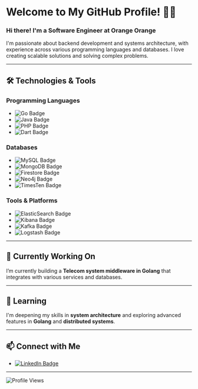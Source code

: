 # Welcome to My GitHub Profile! 👨‍💻

### Hi there! I'm a Software Engineer at Orange Orange

I'm passionate about backend development and systems architecture, with experience across various programming languages and databases. I love creating scalable solutions and solving complex problems.

---

## 🛠️ Technologies & Tools

### Programming Languages
- ![Go Badge](https://img.shields.io/badge/Go-%2300ADD8.svg?style=for-the-badge&logo=go&logoColor=white)
- ![Java Badge](https://img.shields.io/badge/Java-%23ED8B00.svg?style=for-the-badge&logo=java&logoColor=white)
- ![PHP Badge](https://img.shields.io/badge/PHP-%23777BB4.svg?style=for-the-badge&logo=php&logoColor=white)
- ![Dart Badge](https://img.shields.io/badge/Dart-%230175C2.svg?style=for-the-badge&logo=dart&logoColor=white)

### Databases
- ![MySQL Badge](https://img.shields.io/badge/MySQL-%2300f.svg?style=for-the-badge&logo=mysql&logoColor=white)
- ![MongoDB Badge](https://img.shields.io/badge/MongoDB-%2347A248.svg?style=for-the-badge&logo=mongodb&logoColor=white)
- ![Firestore Badge](https://img.shields.io/badge/Firestore-%23FFCA28.svg?style=for-the-badge&logo=firebase&logoColor=white)
- ![Neo4j Badge](https://img.shields.io/badge/Neo4j-%2300BFFF.svg?style=for-the-badge&logo=neo4j&logoColor=white)
- ![TimesTen Badge](https://img.shields.io/badge/TimesTen-orange?style=for-the-badge)

### Tools & Platforms
- ![ElasticSearch Badge](https://img.shields.io/badge/Elasticsearch-%23005571.svg?style=for-the-badge&logo=elasticsearch&logoColor=white)
- ![Kibana Badge](https://img.shields.io/badge/Kibana-%23005571.svg?style=for-the-badge&logo=kibana&logoColor=white)
- ![Kafka Badge](https://img.shields.io/badge/Kafka-%23121D54.svg?style=for-the-badge&logo=apache-kafka&logoColor=white)
- ![Logstash Badge](https://img.shields.io/badge/Logstash-%23121D54.svg?style=for-the-badge&logo=logstash&logoColor=white)

---

## 🔭 Currently Working On
I’m currently building a **Telecom system middleware in Golang** that integrates with various services and databases.

---

## 🌱 Learning
I'm deepening my skills in **system architecture** and exploring advanced features in **Golang** and **distributed systems**.

---

## 📫 Connect with Me

- [![LinkedIn Badge](https://img.shields.io/badge/LinkedIn-%230077B5.svg?style=for-the-badge&logo=linkedin&logoColor=white)](https://linkedin.com/in/mahmoudashours)
---

![Profile Views](https://komarev.com/ghpvc/?username=mahmoudashours&color=blue)

